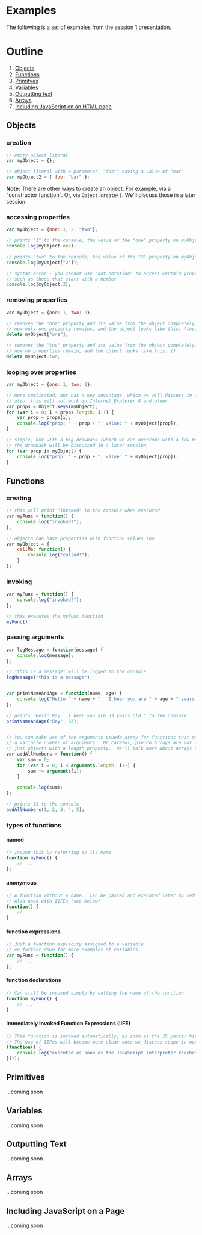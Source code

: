 Examples
=========

The following is a set of examples from the session 1 presentation.

# Outline
1. [Objects](#objects)
2. [Functions](#functions)
3. [Primitves](#primitives)
4. [Variables](#variables)
5. [Outputting text](#outputting-text)
6. [Arrays](#arrays)
7. [Including JavaScript on an HTML page](#including-javascript-on-a-page)


## Objects

### creation
```javascript
// empty object literal
var myObject = {};

// object literal with a parameter, "foo"" having a value of "bar"
var myObject2 = { foo: "bar" };
```
**Note:** There are other ways to create an object.  For example, via a "constructor function".  Or, via `Object.create()`.  We'll discuss those in a later session.


### accessing properties
```javascript
var myObject = {one: 1, 2: "two"};

// prints "1" to the console, the value of the "one" property on myObject
console.log(myObject.one);

// prints "two" to the console, the value of the "2" property on myObject
console.log(myObject["2"]);

// syntax error - you cannot use "dot notation" to access certain properties, 
// such as those that start with a number
console.log(myObject.2);
```

### removing properties
```javascript
var myObject = {one: 1, two: 2};

// removes the "one" property and its value from the object completely, 
// now only one property remains, and the object looks like this: {two: 2}
delete myObject["one"];

// removes the "two" property and its value from the object completely, 
// now no properties remain, and the object looks like this: {}
delete myObject.two;
```

### looping over properties
```javascript
var myObject = {one: 1, two: 2};

// more comlicated, but has a key advantage, which we will discuss in a later session
// also, this will not work in Internet Explorer 8 and older
var props = Object.keys(myObject);
for (var i = 0; i < props.length; i++) {
    var prop = props[i];
    console.log("prop: " + prop + "; value: " + myObject[prop]);
}

// simple, but with a big drawback (which we can overcome with a few more lines)
// the drawback will be discussed in a later session
for (var prop in myObject) {
    console.log("prop: " + prop + "; value: " + myObject[prop]);
}
```


## Functions

### creating
```javascript
// this will print "invoked" to the console when executed
var myFunc = function() {
    console.log("invoked!");
};

// objects can have properties with function values too
var myObject = {
    callMe: function() {
        console.log("called!");
    }
};
```

### invoking
```javascript
var myFunc = function() {
    console.log("invoked!");
};

// this executes the myFunc function
myFunc();
```

### passing arguments
```javascript
var logMessage = function(message) {
    console.log(message);
};

// "this is a message" will be logged to the console
logMessage("this is a message");


var printNameAndAge = function(name, age) {
    console.log("Hello " + name + ".  I hear you are " + age + " years old.");
};

// prints "Hello Ray.  I hear you are 33 years old." to the console
printNameAndAge("Ray", 33);


// You can make use of the arguments psuedo-array for functions that take 
// a variable number of arguments.  Be careful, pseudo arrays are not actually arrays, 
// just objects with a length property.  We'll talk more about arrays later in this examples page.
var addAllNumbers = function() {
    var sum = 0;
    for (var i = 0; i < arguments.length; i++) {
        sum += arguments[i];
    }
    
    console.log(sum);
};

// prints 15 to the console
addAllNumbers(1, 2, 3, 4, 5);
```
### types of functions

#### named
```javascript
// invoke this by referring to its name
function myFunc() {
    // ...
};
```

#### anonymous
```javascript
// A function without a name.  Can be passed and executed later by reference.  
// Also used with IIFEs (see below)
function() {
    // ...
}
```

#### function expressions
```javascript
// Just a function explicity assigned to a variable.
// ee further down for more examples of variables.
var myFunc = function() {
    // ...
};
```

#### function declarations
```javascript
// Can still be invoked simply by calling the name of the function.
function myFunc() {
    // ...
}
```

#### Immediately Invoked Function Expressions (IIFE)
```javascript
// This function is invoked automatically, as soon as the JS parser hits it.  
// The use of IIFes will become more clear once we discuss scope in more detail in a later session.
(function() {
    console.log("executed as soon as the JavaScript interpreter reaches this");    
}());
```

## Primitives
...coming soon

## Variables
...coming soon

## Outputting Text
...coming soon

## Arrays
...coming soon

## Including JavaScript on a Page
...coming soon


